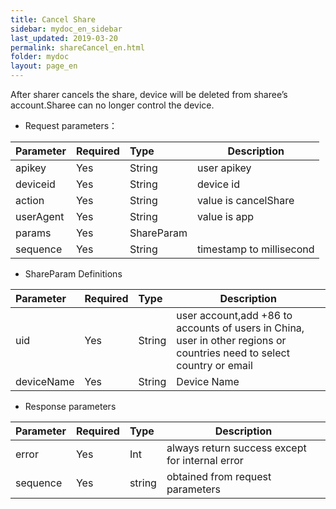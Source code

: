 ```yaml
---
title: Cancel Share
sidebar: mydoc_en_sidebar
last_updated: 2019-03-20
permalink: shareCancel_en.html
folder: mydoc
layout: page_en
---
```


After sharer cancels the share, device will be deleted from sharee’s account.Sharee can no longer control the device.

- Request parameters：

|Parameter|Required|Type|Description|
|:----    |:---|:----- |-----   |
|apikey |Yes  |String |user apikey  |
|deviceid |Yes  |String | device id    |
|action     |Yes  |String | value is cancelShare    |
|userAgent     |Yes  |String | value is app    |
|params     |Yes  |ShareParam |     |
|sequence     |Yes  |String | timestamp to millisecond   |

- ShareParam Definitions

|Parameter|Required|Type|Description|
|:----    |:---|:----- |-----   |
|uid |Yes  |String |user account,add +86 to accounts of users in China, user in other regions or countries need to select country or email   |
|deviceName |Yes  |String | Device Name   |

- Response parameters

|Parameter|Required|Type|Description|
|:----    |:---|:----- |-----   |
|error |Yes  |Int |always return success except for internal error   |
|sequence     |Yes  |string | obtained from request parameters   |





